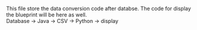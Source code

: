 This file store the data conversion code after databse. The code for display the blueprint will be here as well.  
Database -> Java -> CSV -> Python -> display 
